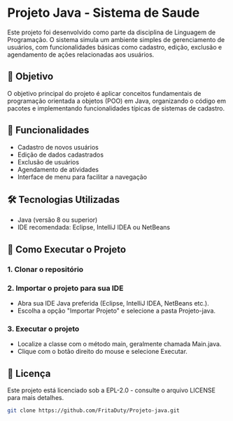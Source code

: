 # Projeto Java - Sistema de Saude 

Este projeto foi desenvolvido como parte da disciplina de Linguagem de Programação. O sistema simula um ambiente simples de gerenciamento de usuários, com funcionalidades básicas como cadastro, edição, exclusão e agendamento de ações relacionadas aos usuários.

## 📌 Objetivo

O objetivo principal do projeto é aplicar conceitos fundamentais de programação orientada a objetos (POO) em Java, organizando o código em pacotes e implementando funcionalidades típicas de sistemas de cadastro.

## 🔧 Funcionalidades

- Cadastro de novos usuários
- Edição de dados cadastrados
- Exclusão de usuários
- Agendamento de atividades
- Interface de menu para facilitar a navegação

## 🛠️ Tecnologias Utilizadas

- Java (versão 8 ou superior)
- IDE recomendada: Eclipse, IntelliJ IDEA ou NetBeans

## 🚀 Como Executar o Projeto

### 1. Clonar o repositório

### 2. Importar o projeto para sua IDE

- Abra sua IDE Java preferida (Eclipse, IntelliJ IDEA, NetBeans etc.).
- Escolha a opção "Importar Projeto" e selecione a pasta Projeto-java.

### 3. Executar o projeto
- Localize a classe com o método main, geralmente chamada Main.java.
- Clique com o botão direito do mouse e selecione Executar.

## 📝 Licença

Este projeto está licenciado sob a EPL-2.0 - consulte o arquivo LICENSE para mais detalhes.

```bash
git clone https://github.com/FritaDuty/Projeto-java.git

